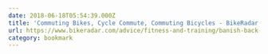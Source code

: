 ```yaml
---
date: 2018-06-18T05:54:39.000Z
title: 'Commuting Bikes, Cycle Commute, Commuting Bicycles - BikeRadar'
url: https://www.bikeradar.com/advice/fitness-and-training/banish-back-pain-with-these-10-simple-exercises-anyone-can-try/
category: bookmark
---
```

